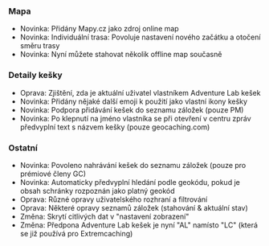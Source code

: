 ### Mapa
- Novinka: Přidány Mapy.cz jako zdroj online map
- Novinka: Individuální trasa: Povoluje nastavení nového začátku a otočení směru trasy
- Novinka: Nyní můžete stahovat několik offline map současně

### Detaily kešky
- Oprava: Zjištění, zda je aktuální uživatel vlastníkem Adventure Lab kešek
- Novinka: Přidány nějaké další emoji k použití jako vlastní ikony kešky
- Novinka: Podpora přidávání kešek do seznamu záložek (pouze PM)
- Novinka: Po klepnutí na jméno vlastníka se při otevření v centru zpráv předvyplní text s názvem kešky (pouze geocaching.com)

### Ostatní
- Novinka: Povoleno nahrávání kešek do seznamu záložek (pouze pro prémiové členy GC)
- Novinka: Automaticky předvyplní hledání podle geokódu, pokud je obsah schránky rozpoznán jako platný geokód
- Oprava: Různé opravy uživatelského rozhraní a filtrování
- Oprava: Některé opravy seznamů záložek (stahování & aktuální stav)
- Změna: Skrytí citlivých dat v "nastavení zobrazení"
- Změna: Předpona Adventure Lab kešek je nyní "AL" namísto "LC" (která se již používá pro Extremcaching)
